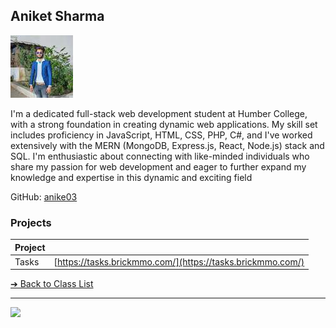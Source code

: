 <style>@import url("//readme.codeadam.ca/readme.css");</style>

## Aniket Sharma

![Aniket Sharma](../images/ani.jpg)

I'm a dedicated full-stack web development student at Humber College, with a strong foundation in creating dynamic web applications. My skill set includes proficiency in JavaScript, HTML, CSS, PHP, C#, and I've worked extensively with the MERN (MongoDB, Express.js, React, Node.js) stack and SQL. I'm enthusiastic about connecting with like-minded individuals who share my passion for web development and eager to further expand my knowledge and expertise in this dynamic and exciting field

 
GitHub: [anike03](https://github.com/Anike03 )  

### Projects

| Project | |
| - | - |
| Tasks | [https://tasks.brickmmo.com/](https://tasks.brickmmo.com/) |

[&#10132; Back to Class List](/)

---

<a href="https://brickmmo.com">
<img src="https://brickmmo.com/images/brickmmo-logo-horizontal.jpg" width="100">
</a>
